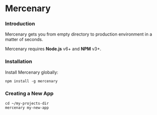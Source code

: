 # Mercenary

### Introduction

Mercenary gets you from empty directory to production environment in a matter of seconds.

Mercenary requires __Node.js__ v6+ and __NPM__ v3+.

### Installation

Install Mercenary globally:

```
npm install -g mercenary
```

### Creating a New App

```
cd ~/my-projects-dir
mercenary my-new-app
```